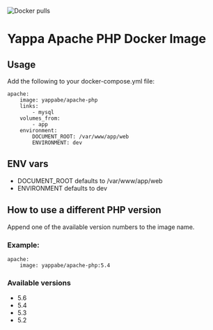 ![Docker pulls](https://img.shields.io/docker/pulls/yappabe/apache-php.svg?style=flat)
# Yappa Apache PHP Docker Image

## Usage

Add the following to your docker-compose.yml file:

```
apache:
    image: yappabe/apache-php
    links:
        - mysql
    volumes_from:
        - app
    environment:
        DOCUMENT_ROOT: /var/www/app/web
        ENVIRONMENT: dev
```

## ENV vars

* DOCUMENT_ROOT defaults to /var/www/app/web
* ENVIRONMENT defaults to dev


## How to use a different PHP version

Append one of the available version numbers to the image name.

### Example:

```
apache:
    image: yappabe/apache-php:5.4
```

### Available versions

- 5.6
- 5.4
- 5.3
- 5.2
